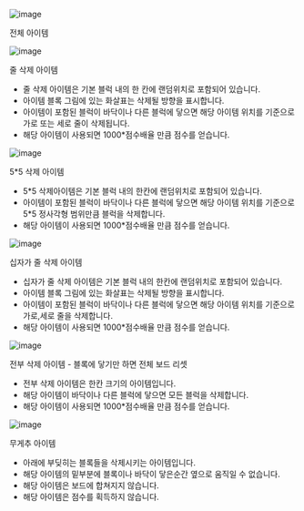 ![image](https://github.com/HuisuLim/tetris/assets/86083157/c45069e7-1b6a-4fe9-aa25-035a1f28bfbb)


전체 아이템

![image](https://github.com/HuisuLim/tetris/assets/86083157/b20c2c69-33a0-457e-b1a5-f7a8331de96c)


줄 삭제 아이템

- 줄 삭제 아이템은 기본 블럭 내의 한 칸에 랜덤위치로 포함되어 있습니다.
- 아이템 블록 그림에 있는 화살표는 삭제될 방향을 표시합니다.
- 아이템이 포함된 블럭이 바닥이나 다른 블럭에 닿으면 해당 아이템 위치를 기준으로 가로 또는 세로 줄이 삭제됩니다.
- 해당 아이템이 사용되면 1000*점수배율 만큼 점수를 얻습니다.

![image](https://github.com/HuisuLim/tetris/assets/86083157/f8ca8321-0434-47da-83a9-bb30797b03ad)


5*5 삭제 아이템 

- 5*5 삭제아이템은 기본 블럭 내의 한칸에 랜덤위치로 포함되어 있습니다.
- 아이템이 포함된 블럭이 바닥이나 다른 블럭에 닿으면 해당 아이템 위치를 기준으로 5*5 정사각형 범위만큼 블럭을 삭제합니다.
- 해당 아이템이 사용되면 1000*점수배율 만큼 점수를 얻습니다.

![image](https://github.com/HuisuLim/tetris/assets/86083157/7662c448-5558-42a2-9b12-e99d05c6d212)


십자가 줄 삭제 아이템

- 십자가 줄 삭제 아이템은 기본 블럭 내의 한칸에 랜덤위치로 포함되어 있습니다.
- 아이템 블록 그림에 있는 화살표는 삭제될 방향을 표시합니다.
- 아이템이 포함된 블럭이 바닥이나 다른 블럭에 닿으면 해당 아이템 위치를 기준으로 가로,세로 줄을 삭제합니다.
- 해당 아이템이 사용되면 1000*점수배율 만큼 점수를 얻습니다.

![image](https://github.com/HuisuLim/tetris/assets/86083157/24395e80-23b2-42e9-be2c-c373748d98ba)


전부 삭제 아이템 - 블록에 닿기만 하면 전체 보드 리셋

- 전부 삭제 아이템은 한칸 크기의 아이템입니다.
- 해당 아이템이 바닥이나 다른 블럭에 닿으면 모든 블럭을 삭제합니다.
- 해당 아이템이 사용되면 1000*점수배율 만큼 점수를 얻습니다.

![image](https://github.com/HuisuLim/tetris/assets/86083157/623588e8-4a6f-404e-9655-4a1267cbf2ac)


무게추 아이템

- 아래에 부딪히는 블록들을 삭제시키는 아이템입니다.
- 해당 아이템의 밑부분에 블록이나 바닥이 닿은순간 옆으로 움직일 수 없습니다.
- 해당 아이템은 보드에 합쳐지지 않습니다.
- 해당 아이템은 점수를 획득하지 않습니다.
